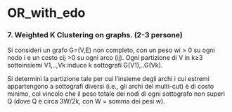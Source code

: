 # OR_with_edo

### 7. Weighted K Clustering on graphs. (2-3 persone) 

Si consideri un grafo G=(V,E) non completo, con un peso wi > 0 su ogni nodo i e un costo cij >0 su ogni arco (ij). 
Ogni partizione di V in k≥3 sottoinsiemi V1,..,Vk  induce k sottografi G(V1),..G(Vk). 

Si determini la partizione tale per cui l’insieme degli archi i cui estremi appartengono a 
sottografi diversi (i.e., gli archi del multi-cut) è di costo minimo, col vincolo che il 
peso totale dei nodi di ogni sottografo non superi Q (dove Q è circa 3W/2k, con W = somma dei pesi w).
